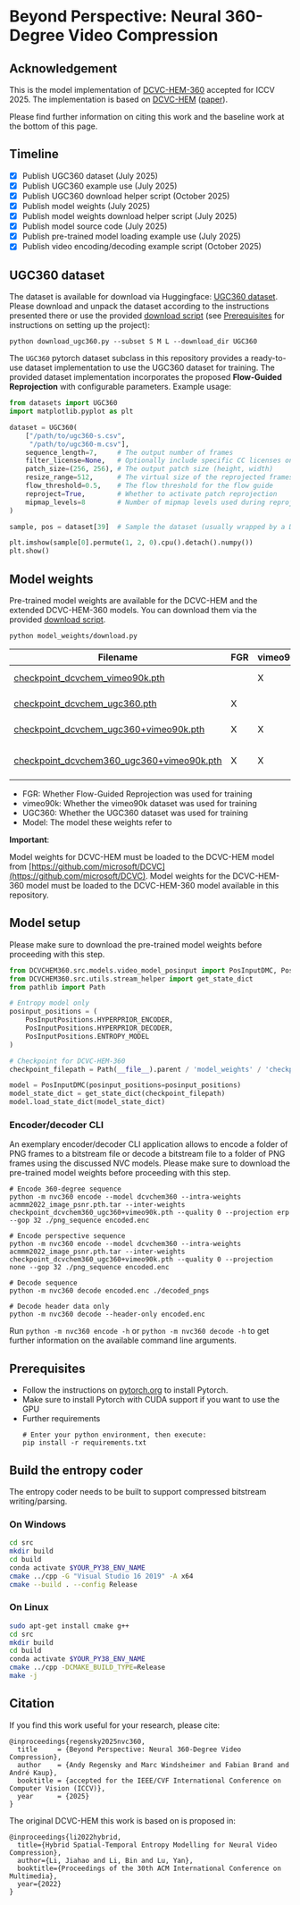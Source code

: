 # Beyond Perspective: Neural 360-Degree Video Compression

## Acknowledgement

This is the model implementation of [DCVC-HEM-360](.) accepted for ICCV 2025.
The implementation is based on [DCVC-HEM](https://github.com/microsoft/DCVC) ([paper](https://arxiv.org/abs/2207.05894)).

Please find further information on citing this work and the baseline work at the bottom of this page.

## Timeline

- [x] Publish UGC360 dataset (July 2025)
- [x] Publish UGC360 example use (July 2025)
- [x] Publish UGC360 download helper script (October 2025)
- [x] Publish model weights (July 2025)
- [x] Publish model weights download helper script (July 2025)
- [x] Publish model source code (July 2025)
- [x] Publish pre-trained model loading example use (July 2025) 
- [x] Publish video encoding/decoding example script (October 2025)

## UGC360 dataset

The dataset is available for download via Huggingface: [UGC360 dataset](https://huggingface.co/datasets/FAU-LMS/UGC360).
Please download and unpack the dataset according to the instructions presented there or use the provided [download script](download_ugc360.py) (see [Prerequisites](#prerequisites) for instructions on setting up the project):
```shell
python download_ugc360.py --subset S M L --download_dir UGC360
```

The `UGC360` pytorch dataset subclass in this repository provides a ready-to-use dataset implementation to use the UGC360 dataset for training.
The provided dataset implementation incorporates the proposed **Flow-Guided Reprojection** with configurable parameters.
Example usage:
```python
from datasets import UGC360
import matplotlib.pyplot as plt

dataset = UGC360(
    ["/path/to/ugc360-s.csv",
     "/path/to/ugc360-m.csv"],
    sequence_length=7,     # The output number of frames
    filter_license=None,   # Optionally include specific CC licenses only
    patch_size=(256, 256), # The output patch size (height, width)
    resize_range=512,      # The virtual size of the reprojected frames
    flow_threshold=0.5,    # The flow threshold for the flow guide
    reproject=True,        # Whether to activate patch reprojection
    mipmap_levels=8        # Number of mipmap levels used during reprojection 
)

sample, pos = dataset[39]  # Sample the dataset (usually wrapped by a Dataloader)

plt.imshow(sample[0].permute(1, 2, 0).cpu().detach().numpy())
plt.show()
```

## Model weights

Pre-trained model weights are available for the DCVC-HEM and the extended DCVC-HEM-360 models.
You can download them via the provided [download script](model_weights/download.py).
```shell
python model_weights/download.py
```

| Filename                                                                                                       | FGR | vimeo90k | UGC360 | Model        |
|----------------------------------------------------------------------------------------------------------------|-----|---------|--------|--------------|
| [checkpoint_dcvchem_vimeo90k.pth](https://drive.google.com/file/d/1fYXXJf9QsXg-teu44pkyB1BPJByZKz8k)           |     | X       |        | DCVC-HEM     |
| [checkpoint_dcvchem_ugc360.pth](https://drive.google.com/file/d/1eDEdguj7UU_e4VZ0UyHXEGMf_diETJxv)             | X   |         | X      | DCVC-HEM     |
| [checkpoint_dcvchem_ugc360+vimeo90k.pth](https://drive.google.com/file/d/1lsHVPawj5BRFgVhSDnNjMLWvcPyJ1gP0)    | X   | X       | X      | DCVC-HEM     |
| [checkpoint_dcvchem360_ugc360+vimeo90k.pth](https://drive.google.com/file/d/1-CrfeZ9ovkFh4OyojpFKmKWc1dwCSBcr) | X   | X       | X      | DCVC-HEM-360 |

- FGR: Whether Flow-Guided Reprojection was used for training
- vimeo90k: Whether the vimeo90k dataset was used for training
- UGC360: Whether the UGC360 dataset was used for training
- Model: The model these weights refer to

**Important**:

Model weights for DCVC-HEM must be loaded to the DCVC-HEM model from [https://github.com/microsoft/DCVC](https://github.com/microsoft/DCVC).
Model weights for the DCVC-HEM-360 model must be loaded to the DCVC-HEM-360 model available in this repository.

## Model setup

Please make sure to download the pre-trained model weights before proceeding with this step.

```python
from DCVCHEM360.src.models.video_model_posinput import PosInputDMC, PosInputPositions
from DCVCHEM360.src.utils.stream_helper import get_state_dict
from pathlib import Path

# Entropy model only
posinput_positions = (
    PosInputPositions.HYPERPRIOR_ENCODER,
    PosInputPositions.HYPERPRIOR_DECODER,
    PosInputPositions.ENTROPY_MODEL
)

# Checkpoint for DCVC-HEM-360
checkpoint_filepath = Path(__file__).parent / 'model_weights' / 'checkpoint_dcvchem360_ugc360+vimeo90k.pth'

model = PosInputDMC(posinput_positions=posinput_positions)
model_state_dict = get_state_dict(checkpoint_filepath)
model.load_state_dict(model_state_dict)
```

### Encoder/decoder CLI

An exemplary encoder/decoder CLI application allows to encode a folder of PNG frames to a bitstream file or decode a bitstream file to a folder of PNG frames using the discussed NVC models.
Please make sure to download the pre-trained model weights before proceeding with this step.

```shell
# Encode 360-degree sequence
python -m nvc360 encode --model dcvchem360 --intra-weights acmmm2022_image_psnr.pth.tar --inter-weights checkpoint_dcvchem360_ugc360+vimeo90k.pth --quality 0 --projection erp --gop 32 ./png_sequence encoded.enc

# Encode perspective sequence
python -m nvc360 encode --model dcvchem360 --intra-weights acmmm2022_image_psnr.pth.tar --inter-weights checkpoint_dcvchem360_ugc360+vimeo90k.pth --quality 0 --projection none --gop 32 ./png_sequence encoded.enc

# Decode sequence
python -m nvc360 decode encoded.enc ./decoded_pngs

# Decode header data only
python -m nvc360 decode --header-only encoded.enc
```

Run `python -m nvc360 encode -h` or `python -m nvc360 decode -h` to get further information on the available command line arguments.

## Prerequisites

* Follow the instructions on [pytorch.org](https://pytorch.org/get-started/locally/) to install Pytorch.
* Make sure to install Pytorch with CUDA support if you want to use the GPU
* Further requirements
    ```
    # Enter your python environment, then execute:
    pip install -r requirements.txt
    ```

## Build the entropy coder

The entropy coder needs to be built to support compressed bitstream writing/parsing.

### On Windows
```bash
cd src
mkdir build
cd build
conda activate $YOUR_PY38_ENV_NAME
cmake ../cpp -G "Visual Studio 16 2019" -A x64
cmake --build . --config Release
```

### On Linux
```bash
sudo apt-get install cmake g++
cd src
mkdir build
cd build
conda activate $YOUR_PY38_ENV_NAME
cmake ../cpp -DCMAKE_BUILD_TYPE=Release
make -j
```

## Citation
If you find this work useful for your research, please cite:
```
@inproceedings{regensky2025nvc360,
  title     = {Beyond Perspective: Neural 360-Degree Video Compression},
  author    = {Andy Regensky and Marc Windsheimer and Fabian Brand and André Kaup},
  booktitle = {accepted for the IEEE/CVF International Conference on Computer Vision (ICCV)},
  year      = {2025}
}
```

The original DCVC-HEM this work is based on is proposed in:
```
@inproceedings{li2022hybrid,
  title={Hybrid Spatial-Temporal Entropy Modelling for Neural Video Compression},
  author={Li, Jiahao and Li, Bin and Lu, Yan},
  booktitle={Proceedings of the 30th ACM International Conference on Multimedia},
  year={2022}
}
```
